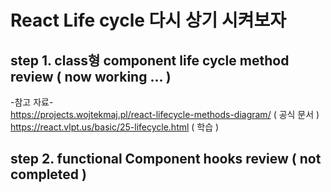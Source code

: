 # React Life cycle 다시 상기 시켜보자

## step 1. class형 component life cycle method review ( now working ... )   

-참고 자료-  
https://projects.wojtekmaj.pl/react-lifecycle-methods-diagram/ ( 공식 문서 )  
https://react.vlpt.us/basic/25-lifecycle.html ( 학습 )  
  
## step 2. functional Component hooks review ( not completed )  

